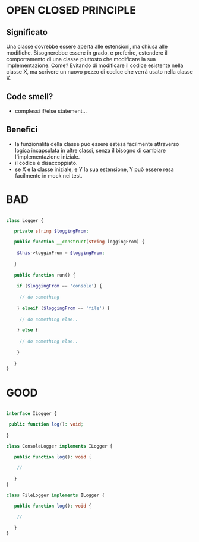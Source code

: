 # OPEN CLOSED PRINCIPLE

## Significato

Una classe dovrebbe essere aperta alle estensioni, ma chiusa alle modifiche. Bisognerebbe essere in grado, e preferire, estendere il comportamento di una classe
piuttosto che modificare la sua implementazione. Come? Evitando di modificare il codice esistente nella classe X, ma scrivere un nuovo pezzo di codice che verrà usato nella classe X. 

## Code smell?

- complessi if/else statement...

## Benefici

- la funzionalità della classe può essere estesa facilmente attraverso logica incapsulata in altre classi, senza il bisogno di cambiare l'implementazione iniziale.
- il codice è disaccoppiato.
- se X e la classe iniziale, e Y la sua estensione, Y può essere resa facilmente in mock nei test. 


# BAD

```php

class Logger {

   private string $loggingFrom;

   public function __construct(string loggingFrom) {
    
    $this->logginFrom = $loggingFrom;
   
   }
   
   public function run() {
    
    if ($loggingFrom == 'console') {
     
     // do something
        
    } elseif ($loggingFrom == 'file') {
     
     // do something else..
    
    } else {
     
     // do something else..
    
    }
   
   }
}

```

# GOOD

```php

interface ILogger {

 public function log(): void;
    
}

class ConsoleLogger implements ILogger {

   public function log(): void {
    
    //
    
   }
}

class FileLogger implements ILogger {

   public function log(): void {
    
    //
    
   }
}

```